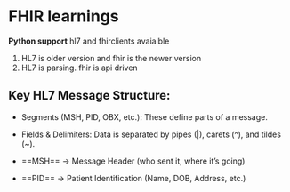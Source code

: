 # FHIR learnings
**Python support** hl7 and fhirclients avaialble

1. HL7 is older version and fhir is the newer version
2. HL7 is parsing. fhir is api driven

## Key HL7 Message Structure:
- Segments (MSH, PID, OBX, etc.): These define parts of a message.
- Fields & Delimiters: Data is separated by pipes (|), carets (^), and tildes (~).

- ==MSH== → Message Header (who sent it, where it’s going)
- ==PID== → Patient Identification (Name, DOB, Address, etc.)
